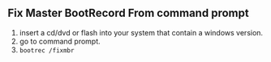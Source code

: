 ## Fix Master BootRecord From command prompt
1. insert a cd/dvd or flash into your system that contain a windows version.
2. go to command prompt.
3. `bootrec /fixmbr`
